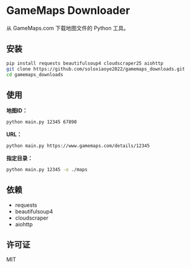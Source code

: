# GameMaps Downloader

从 GameMaps.com 下载地图文件的 Python 工具。

## 安装

```bash
pip install requests beautifulsoup4 cloudscraper25 aiohttp
git clone https://github.com/soloxiaoye2022/gamemaps_downloads.git
cd gamemaps_downloads
```

## 使用

**地图ID：**
```bash
python main.py 12345 67890
```

**URL：**
```bash
python main.py https://www.gamemaps.com/details/12345
```

**指定目录：**
```bash
python main.py 12345 -o ./maps
```

## 依赖
- requests
- beautifulsoup4
- cloudscraper
- aiohttp

## 许可证
MIT
